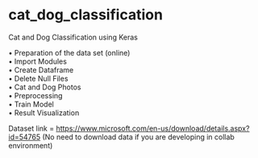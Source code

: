 # cat_dog_classification
Cat and Dog Classification using Keras<br>

•	Preparation of the data set (online)<br>
•	Import Modules<br>
•	Create Dataframe<br>
•	Delete Null Files<br>
•	Cat and Dog Photos<br>
•	Preprocessing<br>
•	Train Model<br>
•	Result Visualization<br>

Dataset link = https://www.microsoft.com/en-us/download/details.aspx?id=54765 (No need to download data if you are developing in collab environment)
